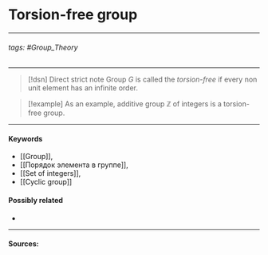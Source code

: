 # Torsion-free group
***
###### tags: #Group_Theory   
***
>[!dsn] Direct strict note
>Group $G$ is called the *torsion-free* if every non unit element has an infinite order.


>[!example] 
>As an example, additive group $\mathbb{Z}$ of integers is a torsion-free group.
***
#### Keywords
- [[Group]], 
- [[Порядок элемента в группе]],
- [[Set of integers]],
- [[Cyclic group]]
#### Possibly related
- 
***
#### Sources: